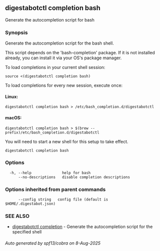 ## digestabotctl completion bash

Generate the autocompletion script for bash

### Synopsis

Generate the autocompletion script for the bash shell.

This script depends on the 'bash-completion' package.
If it is not installed already, you can install it via your OS's package manager.

To load completions in your current shell session:

	source <(digestabotctl completion bash)

To load completions for every new session, execute once:

#### Linux:

	digestabotctl completion bash > /etc/bash_completion.d/digestabotctl

#### macOS:

	digestabotctl completion bash > $(brew --prefix)/etc/bash_completion.d/digestabotctl

You will need to start a new shell for this setup to take effect.


```
digestabotctl completion bash
```

### Options

```
  -h, --help              help for bash
      --no-descriptions   disable completion descriptions
```

### Options inherited from parent commands

```
      --config string   config file (default is $HOME/.digestabot.json)
```

### SEE ALSO

* [digestabotctl completion](digestabotctl_completion.md)	 - Generate the autocompletion script for the specified shell

###### Auto generated by spf13/cobra on 8-Aug-2025
